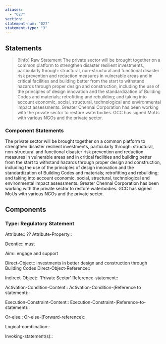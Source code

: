 ```yaml
---
aliases:
  - "027"
section: 
statement-num: "027"
statement-type: "3"
---
```

## Statements 
> [!info] Raw Statement
> The private sector will be brought together on a common platform to strengthen disaster resilient investments, particularly through: structural, non-structural and functional disaster risk prevention and reduction measures in vulnerable areas and in critical facilities and building better from the start to withstand hazards through proper design and construction, including the use of the principles of design innovation and the standardization of Building Codes and materials; retrofitting and rebuilding; and taking into account economic, social, structural, technological and environmental impact assessments. Greater Chennai Corporation has been working with the private sector to restore waterbodies. GCC has signed MoUs with various NGOs and the private sector. 
> 

### Component Statements
The private sector 
will be brought together on a common platform 
to strengthen disaster resilient investments, 
	particularly through: structural, non-structural and functional disaster risk prevention and reduction measures in vulnerable areas and in critical facilities and building better from the start to withstand hazards 
through proper design and construction, including the use of the principles of design innovation 
and the standardization of Building Codes and materials; 
retrofitting and rebuilding; and 
taking into account economic, social, structural, technological and environmental impact assessments. 
Greater Chennai Corporation has been working with the private sector to restore waterbodies. GCC has signed MoUs with various NGOs and the private sector. 
## Components
### Type: Regulatory Statement
Attribute:: ??
Attribute-Property::

Deontic:: must

Aim:: engage and support 

Direct-Object:: investments in better design and construction through Building Codes
Direct-Object-Reference:: 

Indirect-Object:: 'Private Sector'
	Reference-statement::

Activation-Condition-Content::
	Activation-Condition-(Reference to statement)::

Execution-Constraint-Content::
	Execution-Constraint-(Reference-to-statement)::

Or-else::
	Or-else-(Forward-reference)::

Logical-combination::

Invoking-statement(s)::